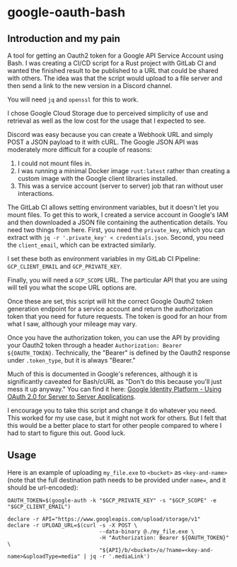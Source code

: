 # google-oauth-bash

## Introduction and my pain

A tool for getting an Oauth2 token for a Google API Service Account using Bash.
I was creating a CI/CD script for a Rust project with GitLab CI and wanted the
finished result to be published to a URL that could be shared with others.
The idea was that the script would upload to a file server and then send a link
to the new version in a Discord channel.

You will need `jq` and `openssl` for this to work.

I chose Google Cloud Storage due to perceived simplicity of use and retrieval
as well as the low cost for the usage that I expected to see.

Discord was easy because you can create a Webhook URL and simply POST a JSON
payload to it with cURL.
The Google JSON API was moderately more difficult for a couple of reasons:

1. I could not mount files in.
2. I was running a minimal Docker image `rust:latest` rather than creating a custom
   image with the Google client libraries installed.
3. This was a service account (server to server) job that ran without user interactions.

The GitLab CI allows setting environment variables, but it doesn't let you mount files.
To get this to work, I created a service account in Google's IAM and then downloaded a JSON
file containing the authentication details. You need two things from here.
First, you need the `private_key`, which you can extract with `jq -r '.private_key' < credentials.json`.
Second, you need the `client_email`, which can be extracted similarly.

I set these both as environment variables in my GitLab CI Pipeline:
`GCP_CLIENT_EMAIL` and `GCP_PRIVATE_KEY`.

Finally, you will need a `GCP_SCOPE` URL. The particular API that you are using
will tell you what the scope URL options are.

Once these are set, this script will hit the correct Google Oauth2 token
generation endpoint for a service account and return the authorization token
that you need for future requests. The token is good for an hour from what I saw,
although your mileage may vary.

Once you have the authorization token, you can use the API by providing your Oauth2
token through a header `Authorization: Bearer ${OAUTH_TOKEN}`. Technically,
the "Bearer" is defined by the Oauth2 response under `.token_type`, but it is
always "Bearer."

Much of this is documented in Google's references, although it is significantly
caveated for Bash/cURL as "Don't do this because you'll just mess it up anyway."
You can find it here:
[Google Identity Platform - Using OAuth 2.0 for Server to Server Applications](https://developers.google.com/identity/protocols/OAuth2ServiceAccount).

I encourage you to take this script and change it do whatever you need. This worked
for my use case, but it might not work for others. But I felt that this would
be a better place to start for other people compared to where I had to start to
figure this out. Good luck.

## Usage

Here is an example of uploading `my_file.exe` to `<bucket>` as `<key-and-name>` (note
that the full destination path needs to be provided under `name=`, and it should
be url-encoded):

```
OAUTH_TOKEN=$(google-auth -k "$GCP_PRIVATE_KEY" -s "$GCP_SCOPE" -e "$GCP_CLIENT_EMAIL")

declare -r API="https://www.googleapis.com/upload/storage/v1"
declare -r UPLOAD_URL=$(curl -s -X POST \
                             --data-binary @./my_file.exe \
                             -H "Authorization: Bearer ${OAUTH_TOKEN}" \
                             "${API}/b/<bucket>/o/?name=<key-and-name>&uploadType=media" | jq -r '.mediaLink')
```
